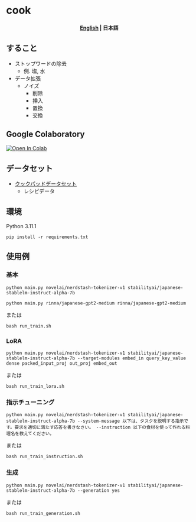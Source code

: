 # cook

<h4 align="center">
    <p>
        <a href='https://github.com/Natu-ja/cook/'>English</a> | 
        <b>日本語</b>
    </p>
</h4>

## すること
- ストップワードの除去
    - 例. 塩, 水
- データ拡張
    - ノイズ
        - 削除
        - 挿入
        - 置換
        - 交換

## Google Colaboratory
[![Open In Colab](https://colab.research.google.com/assets/colab-badge.svg)](https://colab.research.google.com/drive/1ad8CKAOHuK5dnqvufVwrDTmIGH7SDTEw?usp=sharing)

## データセット
- [クックパッドデータセット](https://www.nii.ac.jp/dsc/idr/cookpad/cookpad.html)
    - レシピデータ

## 環境
Python 3.11.1
```
pip install -r requirements.txt
```

## 使用例
### 基本
```
python main.py novelai/nerdstash-tokenizer-v1 stabilityai/japanese-stablelm-instruct-alpha-7b
```
```
python main.py rinna/japanese-gpt2-medium rinna/japanese-gpt2-medium
```
または
```
bash run_train.sh
```

### LoRA
```
python main.py novelai/nerdstash-tokenizer-v1 stabilityai/japanese-stablelm-instruct-alpha-7b --target-modules embed_in query_key_value dense packed_input_proj out_proj embed_out
```
または
```
bash run_train_lora.sh
```

### 指示チューニング
```
python main.py novelai/nerdstash-tokenizer-v1 stabilityai/japanese-stablelm-instruct-alpha-7b --system-message 以下は、タスクを説明する指示です。要求を適切に満たす応答を書きなさい。 --instruction 以下の食材を使って作れる料理名を教えてください。
```
または
```
bash run_train_instruction.sh
```

### 生成
```
python main.py novelai/nerdstash-tokenizer-v1 stabilityai/japanese-stablelm-instruct-alpha-7b --generation yes
```
または
```
bash run_train_generation.sh
```